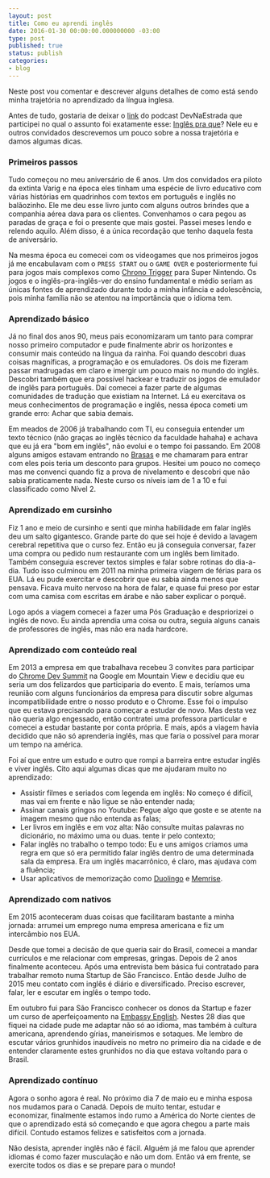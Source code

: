 ```yaml
---
layout: post
title: Como eu aprendi inglês
date: 2016-01-30 00:00:00.000000000 -03:00
type: post
published: true
status: publish
categories:
- blog
---
```


Neste post vou comentar e descrever alguns detalhes de como está sendo minha trajetória no aprendizado da língua inglesa.
<!--more-->

Antes de tudo, gostaria de deixar o [link][dev-na-estrada] do podcast DevNaEstrada que participei no qual o assunto foi exatamente esse: [Inglês pra que][dev-na-estrada]? Nele eu e outros convidados descrevemos um pouco sobre a nossa trajetória e damos algumas dicas.

### Primeiros passos

Tudo começou no meu aniversário de 6 anos. Um dos convidados era piloto da extinta Varig e na época eles tinham uma espécie de livro educativo com várias histórias em quadrinhos com textos em português e inglês no balãozinho. Ele me deu esse livro junto com alguns outros brindes que a companhia aérea dava para os clientes. Convenhamos o cara pegou as paradas de graça e foi o presente que mais gostei. Passei meses lendo e relendo aquilo. Além disso, é a única recordação que tenho daquela festa de aniversário.

Na mesma época eu comecei com os videogames que nos primeiros jogos já me encabulavam com o `PRESS START` ou o `GAME OVER` e posteriormente fui para jogos mais complexos como [Chrono Trigger][chrono-trigger] para Super Nintendo. Os jogos e o inglês-pra-inglês-ver do ensino fundamental e médio seriam as únicas fontes de aprendizado durante todo a minha infância e adolescência, pois minha família não se atentou na importância que o idioma tem.

### Aprendizado básico

Já no final dos anos 90, meus pais economizaram um tanto para comprar nosso primeiro computador e pude finalmente abrir os horizontes e consumir mais conteúdo na língua da rainha. Foi quando descobri duas coisas magníficas, a programação e os emuladores. Os dois me fizeram passar madrugadas em claro e imergir um pouco mais no mundo do inglês. Descobri também que era possível hackear e traduzir os jogos de emulador de inglês para português. Daí comecei a fazer parte de algumas comunidades de tradução que existiam na Internet. Lá eu exercitava os meus conhecimentos de programação e inglês, nessa época cometi um grande erro: Achar que sabia demais.

Em meados de 2006 já trabalhando com TI, eu conseguia entender um texto técnico (não graças ao inglês técnico da faculdade hahaha) e achava que eu já era "bom em inglês", não evolui e o tempo foi passando. Em 2008 alguns amigos estavam entrando no [Brasas][brasas] e me chamaram para entrar com eles pois teria um desconto para grupos. Hesitei um pouco no começo mas me convenci quando fiz a prova de nivelamento e descobri que não sabia praticamente nada. Neste curso os níveis iam de 1 a 10 e fui classificado como Nível 2.

### Aprendizado em cursinho

Fiz 1 ano e meio de cursinho e senti que minha habilidade em falar inglês deu um salto gigantesco. Grande parte do que sei hoje é devido a lavagem cerebral repetitiva que o curso fez. Então eu já conseguia conversar, fazer uma compra ou pedido num restaurante com um inglês bem limitado. Também conseguia escrever textos simples e falar sobre rotinas do dia-a-dia. Tudo isso culminou em 2011 na minha primeira viagem de férias para os EUA. Lá eu pude exercitar e descobrir que eu sabia ainda menos que pensava. Ficava muito nervoso na hora de falar, e quase fui preso por estar com uma camisa com escritas em árabe e não saber explicar o porquê.

Logo após a viagem comecei a fazer uma Pós Graduação e despriorizei o inglês de novo. Eu ainda aprendia uma coisa ou outra, seguia alguns canais de professores de inglês, mas não era nada hardcore.

### Aprendizado com conteúdo real

Em 2013 a empresa em que trabalhava recebeu 3 convites para participar do [Chrome Dev Summit][chrome-dev-summit] na Google em Mountain View e decidiu que eu seria um dos felizardos que participaria do evento. E mais, teríamos uma reunião com alguns funcionários da empresa para discutir sobre algumas incompatibilidade entre o nosso produto e o Chrome. Esse foi o impulso que eu estava precisando para começar a estudar de novo. Mas desta vez não queria algo engessado, então contratei uma professora particular e comecei a estudar bastante por conta própria. E mais, após a viagem havia decidido que não só aprenderia inglês, mas que faria o possível para morar um tempo na américa.

Foi aí que entre um estudo e outro que rompi a barreira entre estudar inglês e viver inglês. Cito aqui algumas dicas que me ajudaram muito no aprendizado:

* Assistir filmes e seriados com legenda em inglês: No começo é difícil, mas vai em frente e não ligue se não entender nada;
* Assinar canais gringos no Youtube: Pegue algo que goste e se atente na imagem mesmo que não entenda as falas;
* Ler livros em inglês e em voz alta: Não consulte muitas palavras no dicionário, no máximo uma ou duas. tente ir pelo contexto;
* Falar inglês no trabalho o tempo todo: Eu e uns amigos criamos uma regra em que só era permitido falar inglês dentro de uma determinada sala da empresa. Era um inglês macarrônico, é claro, mas ajudava com a fluência;
* Usar aplicativos de memorização como [Duolingo][duolingo] e [Memrise][memrise].

### Aprendizado com nativos

Em 2015 aconteceram duas coisas que facilitaram bastante a minha jornada: arrumei um emprego numa empresa americana e fiz um intercâmbio nos EUA.

Desde que tomei a decisão de que queria sair do Brasil, comecei a mandar currículos e me relacionar com empresas, gringas. Depois de 2 anos finalmente aconteceu. Após uma entrevista bem básica fui contratado para trabalhar remoto numa Startup de São Francisco. Então desde Julho de 2015 meu contato com inglês é diário e diversificado. Preciso escrever, falar, ler e escutar em inglês o tempo todo.

Em outubro fui para São Francisco conhecer os donos da Startup e fazer um curso de aperfeiçoamento na [Embassy English][embassy]. Nestes 28 dias que fiquei na cidade pude me adaptar não só ao idioma, mas também à cultura americana, aprendendo gírias, maneirismos e sotaques. Me lembro de escutar vários grunhidos inaudíveis no metro no primeiro dia na cidade e de entender claramente estes grunhidos no dia que estava voltando para o Brasil.

### Aprendizado contínuo

Agora o sonho agora é real. No próximo dia 7 de maio eu e minha esposa nos mudamos para o Canadá. Depois de muito tentar, estudar e economizar, finalmente estamos indo rumo a América do Norte cientes de que o aprendizado está só começando e que agora chegou a parte mais difícil. Contudo estamos felizes e satisfeitos com a jornada.

Não desista, aprender inglês não é fácil. Alguém já me falou que aprender idiomas é como fazer musculação e não um dom. Então vá em frente, se exercite todos os dias e se prepare para o mundo!


[chrono-trigger]: http://www.square-enix.co.jp/smart/chronotrigger/en/
[chrome-dev-summit]: https://developer.chrome.com/devsummit
[duolingo]: http://duolingo.com
[memrise]: http://www.memrise.com/
[embassy]: http://www.embassyenglish.com/
[brasas]: http://brasas.com/
[dev-na-estrada]: http://devnaestrada.com.br/2016/01/08/devnaestrada-ingles-pra-que.html